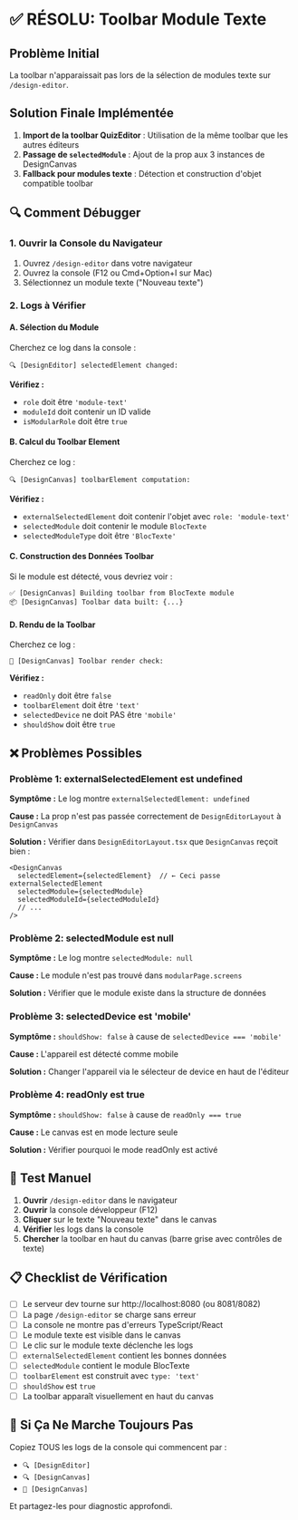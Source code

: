 # ✅ RÉSOLU: Toolbar Module Texte

## Problème Initial
La toolbar n'apparaissait pas lors de la sélection de modules texte sur `/design-editor`.

## Solution Finale Implémentée
1. **Import de la toolbar QuizEditor** : Utilisation de la même toolbar que les autres éditeurs
2. **Passage de `selectedModule`** : Ajout de la prop aux 3 instances de DesignCanvas
3. **Fallback pour modules texte** : Détection et construction d'objet compatible toolbar

## 🔍 Comment Débugger

### 1. Ouvrir la Console du Navigateur
1. Ouvrez `/design-editor` dans votre navigateur
2. Ouvrez la console (F12 ou Cmd+Option+I sur Mac)
3. Sélectionnez un module texte ("Nouveau texte")

### 2. Logs à Vérifier

#### A. Sélection du Module
Cherchez ce log dans la console :
```
🔍 [DesignEditor] selectedElement changed:
```

**Vérifiez :**
- `role` doit être `'module-text'`
- `moduleId` doit contenir un ID valide
- `isModularRole` doit être `true`

#### B. Calcul du Toolbar Element
Cherchez ce log :
```
🔍 [DesignCanvas] toolbarElement computation:
```

**Vérifiez :**
- `externalSelectedElement` doit contenir l'objet avec `role: 'module-text'`
- `selectedModule` doit contenir le module `BlocTexte`
- `selectedModuleType` doit être `'BlocTexte'`

#### C. Construction des Données Toolbar
Si le module est détecté, vous devriez voir :
```
✅ [DesignCanvas] Building toolbar from BlocTexte module
📦 [DesignCanvas] Toolbar data built: {...}
```

#### D. Rendu de la Toolbar
Cherchez ce log :
```
🎨 [DesignCanvas] Toolbar render check:
```

**Vérifiez :**
- `readOnly` doit être `false`
- `toolbarElement` doit être `'text'`
- `selectedDevice` ne doit PAS être `'mobile'`
- `shouldShow` doit être `true`

## ❌ Problèmes Possibles

### Problème 1: externalSelectedElement est undefined
**Symptôme :** Le log montre `externalSelectedElement: undefined`

**Cause :** La prop n'est pas passée correctement de `DesignEditorLayout` à `DesignCanvas`

**Solution :** Vérifier dans `DesignEditorLayout.tsx` que `DesignCanvas` reçoit bien :
```tsx
<DesignCanvas
  selectedElement={selectedElement}  // ← Ceci passe externalSelectedElement
  selectedModule={selectedModule}
  selectedModuleId={selectedModuleId}
  // ...
/>
```

### Problème 2: selectedModule est null
**Symptôme :** Le log montre `selectedModule: null`

**Cause :** Le module n'est pas trouvé dans `modularPage.screens`

**Solution :** Vérifier que le module existe dans la structure de données

### Problème 3: selectedDevice est 'mobile'
**Symptôme :** `shouldShow: false` à cause de `selectedDevice === 'mobile'`

**Cause :** L'appareil est détecté comme mobile

**Solution :** Changer l'appareil via le sélecteur de device en haut de l'éditeur

### Problème 4: readOnly est true
**Symptôme :** `shouldShow: false` à cause de `readOnly === true`

**Cause :** Le canvas est en mode lecture seule

**Solution :** Vérifier pourquoi le mode readOnly est activé

## 🧪 Test Manuel

1. **Ouvrir** `/design-editor` dans le navigateur
2. **Ouvrir** la console développeur (F12)
3. **Cliquer** sur le texte "Nouveau texte" dans le canvas
4. **Vérifier** les logs dans la console
5. **Chercher** la toolbar en haut du canvas (barre grise avec contrôles de texte)

## 📋 Checklist de Vérification

- [ ] Le serveur dev tourne sur http://localhost:8080 (ou 8081/8082)
- [ ] La page `/design-editor` se charge sans erreur
- [ ] La console ne montre pas d'erreurs TypeScript/React
- [ ] Le module texte est visible dans le canvas
- [ ] Le clic sur le module texte déclenche les logs
- [ ] `externalSelectedElement` contient les bonnes données
- [ ] `selectedModule` contient le module BlocTexte
- [ ] `toolbarElement` est construit avec `type: 'text'`
- [ ] `shouldShow` est `true`
- [ ] La toolbar apparaît visuellement en haut du canvas

## 🔧 Si Ça Ne Marche Toujours Pas

Copiez TOUS les logs de la console qui commencent par :
- `🔍 [DesignEditor]`
- `🔍 [DesignCanvas]`
- `🎨 [DesignCanvas]`

Et partagez-les pour diagnostic approfondi.
